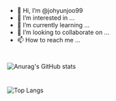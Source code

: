 - 👋 Hi, I’m @johyunjoo99
- 👀 I’m interested in ...
- 🌱 I’m currently learning ...
- 💞️ I’m looking to collaborate on ...
- 📫 How to reach me ...


#
![Anurag's GitHub stats](https://github-readme-stats.vercel.app/api?username=johyunjoo99&show_icons=true&theme=midnight-purple)

#
![Top Langs](https://github-readme-stats.vercel.app/api/top-langs/?username=johyunjoo99&layout=compact&theme=tokyonight)



<!---
johyunjoo99/johyunjoo99 is a ✨ special ✨ repository because its `README.md` (this file) appears on your GitHub profile.
You can click the Preview link to take a look at your changes.
--->

